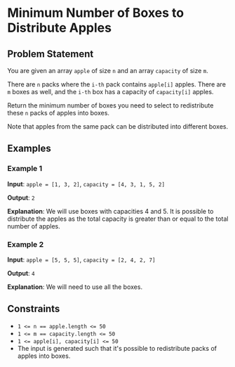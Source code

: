 # Minimum Number of Boxes to Distribute Apples

## Problem Statement

You are given an array `apple` of size `n` and an array `capacity` of size `m`.

There are `n` packs where the `i-th` pack contains `apple[i]` apples. There are `m` boxes as well, and the `i-th` box has a capacity of `capacity[i]` apples.

Return the minimum number of boxes you need to select to redistribute these `n` packs of apples into boxes.

Note that apples from the same pack can be distributed into different boxes.

## Examples

### Example 1

**Input**: `apple = [1, 3, 2]`, `capacity = [4, 3, 1, 5, 2]`

**Output**: `2`

**Explanation**: We will use boxes with capacities 4 and 5. It is possible to distribute the apples as the total capacity is greater than or equal to the total number of apples.

### Example 2

**Input**: `apple = [5, 5, 5]`, `capacity = [2, 4, 2, 7]`

**Output**: `4`

**Explanation**: We will need to use all the boxes.

## Constraints

- `1 <= n == apple.length <= 50`
- `1 <= m == capacity.length <= 50`
- `1 <= apple[i], capacity[i] <= 50`
- The input is generated such that it's possible to redistribute packs of apples into boxes.
